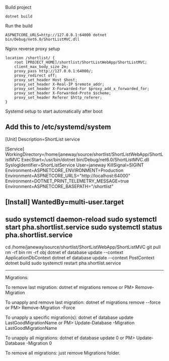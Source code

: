 ﻿Build project
    
    dotnet build

Run the build
 
    ASPNETCORE_URLS=http://127.0.0.1:64000 dotnet bin/Debug/net6.0/ShortListMVC.dll

Nginx reverse proxy setup

    location /shortlist/ {
	    root [PROJECT_HOME]/shortlist/ShortListWebApp/ShortListMVC;
	    client_max_body_size 2m;
        proxy_pass http://127.0.0.1:64000/; 
	    proxy_redirect off;
        proxy_set_header Host $host;
        proxy_set_header X-Real-IP $remote_addr;
        proxy_set_header X-Forwarded-For $proxy_add_x_forwarded_for;
        proxy_set_header X-Forwarded-Proto $scheme;
	    proxy_set_header Referer $http_referer;           
    }

Systemd setup to start automatically after boot

Add this to /etc/systemd/system
---

[Unit]
Description=ShortList service

[Service]
WorkingDirectory=/home/janeway/source/shortlist/ShortListWebApp/ShortListMVC
ExecStart=/usr/bin/dotnet bin/Debug/net6.0/ShortListMVC.dll
SyslogIdentifier=ShortListService
User=janeway
KillSignal=SIGINT
Environment=ASPNETCORE_ENVIRONMENT=Production
Environment=ASPNETCORE_URLS="http://localhost:64000"
Environment=DOTNET_PRINT_TELEMETRY_MESSAGE=true
Environment=ASPNETCORE_BASEPATH="/shortlist"

[Install]
WantedBy=multi-user.target
---

sudo systemctl daemon-reload
sudo systemctl start pha.shortlist.service
sudo systemctl status pha.shortlist.service
---
 
 cd /home/janeway/source/shortlist/ShortListWebApp/ShortListMVC
 git pull
 rm -rf bin
 rm -rf obj
 dotnet ef database update --context ApplicationDbContext
 dotnet ef database update --context PostContext
 dotnet build
 sudo systemctl restart pha.shortlist.service

 ---
 Migrations:

 To remove last migration:
dotnet ef migrations remove
or
PM> Remove-Migration

 To unapply and remove last migration:
dotnet ef migrations remove --force
or
PM> Remove-Migration -Force

To unapply a specific migration(s):
dotnet ef database update LastGoodMigrationName
or
PM> Update-Database -Migration LastGoodMigrationName

To unapply all migrations:
dotnet ef database update 0
or
PM> Update-Database -Migration 0

To remove all migrations:
just remove Migrations folder.